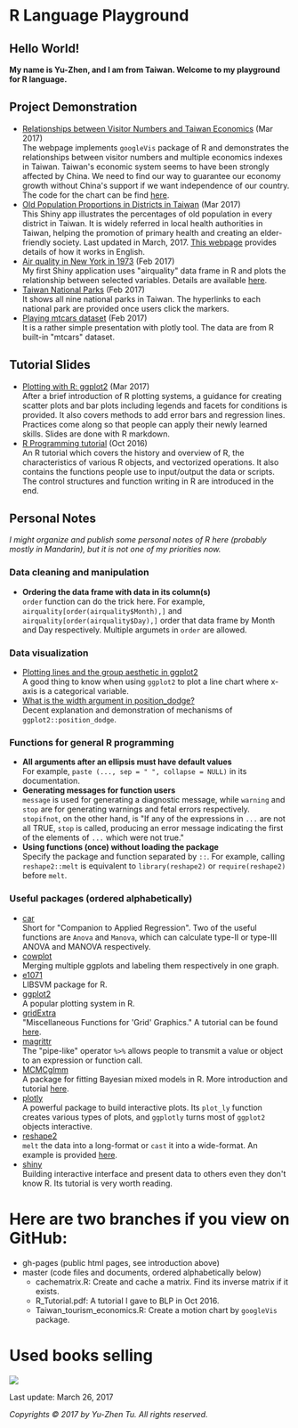 # R Language Playground

## Hello World!
**My name is Yu-Zhen, and I am from Taiwan. Welcome to my playground for R language.**

## Project Demonstration
* [Relationships between Visitor Numbers and Taiwan Economics](https://corytu.github.io/R_Language_Playground/Relationships_between_Visitor_Numbers_and_Taiwan_Economics.html) (Mar 2017)<br>
The webpage implements `googleVis` package of R and demonstrates the relationships between visitor numbers and multiple economics indexes in Taiwan. Taiwan's economic system seems to have been strongly affected by China. We need to find our way to guarantee our economy growth without China's support if we want independence of our country. The code for the chart can be find [here](https://github.com/corytu/R_Language_Playground/blob/master/Taiwan_tourism_economics.R).
* <a href="https://corytu.shinyapps.io/old_populations_dist/">Old Population Proportions in Districts in Taiwan</a> (Mar 2017)<br>
This Shiny app illustrates the percentages of old population in every district in Taiwan. It is widely referred in local health authorities in Taiwan, helping the promotion of primary health and creating an elder-friendly society. Last updated in March, 2017. <a href="https://corytu.github.io/R_Language_Playground/Old_Population_Proportions.html">This webpage</a> provides details of how it works in English.
* <a href="https://corytu.shinyapps.io/airquality/">Air quality in New York in 1973</a> (Feb 2017)<br>
My first Shiny application uses "airquality" data frame in R and plots the relationship between selected variables. Details are available <a href="https://corytu.github.io/R_Language_Playground/Air_Quality_in_New_York_in_1973.html">here</a>.
* <a href="https://corytu.github.io/R_Language_Playground/Taiwan_National_Parks.html">Taiwan National Parks</a> (Feb 2017)<br>
It shows all nine national parks in Taiwan. The hyperlinks to each national park are provided once users click the markers.
* <a href="https://corytu.github.io/R_Language_Playground/play_mtcars_dataset.html">Playing mtcars dataset</a> (Feb 2017)<br>
It is a rather simple presentation with plotly tool. The data are from R built-in "mtcars" dataset.

## Tutorial Slides
* <a href="https://corytu.github.io/R_Language_Playground/Plotting_with_R_ggplot2.html">Plotting with R: ggplot2</a> (Mar 2017)<br>
After a brief introduction of R plotting systems, a guidance for creating scatter plots and bar plots including legends and facets for conditions is provided. It also covers methods to add error bars and regression lines. Practices come along so that people can apply their newly learned skills. Slides are done with R markdown.
* <a href="https://github.com/corytu/R_Language_Playground/blob/master/R_Tutorial_20161012_BLP.pdf">R Programming tutorial</a> (Oct 2016)<br>
An R tutorial which covers the history and overview of R, the characteristics of various R objects, and vectorized operations. It also contains the functions people use to input/output the data or scripts. The control structures and function writing in R are introduced in the end.

## Personal Notes
*I might organize and publish some personal notes of R here (probably mostly in Mandarin), but it is not one of my priorities now.*
### Data cleaning and manipulation
* __Ordering the data frame with data in its column(s)__<br>
`order` function can do the trick here. For example, `airquality[order(airquality$Month),]` and `airquality[order(airquality$Day),]` order that data frame by Month and Day respectively. Multiple argumets in `order` are allowed.

### Data visualization
* <a href="http://stackoverflow.com/questions/10357768/plotting-lines-and-the-group-aesthetic-in-ggplot2">Plotting lines and the group aesthetic in ggplot2</a><br>
A good thing to know when using `ggplot2` to plot a line chart where x-axis is a categorical variable.
* <a href="http://stackoverflow.com/questions/34889766/what-is-the-width-argument-in-position-dodge">What is the width argument in position_dodge?</a><br>
Decent explanation and demonstration of mechanisms of `ggplot2::position_dodge`.

### Functions for general R programming
* __All arguments after an ellipsis must have default values__<br>
For example, `paste (..., sep = " ", collapse = NULL)` in its documentation.
* __Generating messages for function users__<br>
`message` is used for generating a diagnostic message, while `warning` and `stop` are for generating warnings and fetal errors respectively. `stopifnot`, on the other hand, is "If any of the expressions in `...` are not all TRUE, `stop` is called, producing an error message indicating the first of the elements of `...` which were not true."
* __Using functions (once) without loading the package__<br>
Specify the package and function separated by `::`. For example, calling `reshape2::melt` is equivalent to `library(reshape2)` or `require(reshape2)` before `melt`.

### Useful packages (ordered alphabetically)
* <a href="https://cran.r-project.org/package=car">car</a><br>
Short for "Companion to Applied Regression". Two of the useful functions are `Anova` and `Manova`, which can calculate type-II or type-III ANOVA and MANOVA respectively.
* <a href="https://cran.r-project.org/web/packages/cowplot/vignettes/introduction.html">cowplot</a><br>
Merging multiple ggplots and labeling them respectively in one graph.
* <a href="https://cran.r-project.org/package=e1071">e1071</a><br>
LIBSVM package for R.
* <a href="http://ggplot2.org">ggplot2</a><br>
A popular plotting system in R.
* <a href="https://cran.r-project.org/package=gridExtra">gridExtra</a><br>
"Miscellaneous Functions for 'Grid' Graphics." A tutorial can be found <a href="http://www.sthda.com/english/wiki/ggplot2-easy-way-to-mix-multiple-graphs-on-the-same-page-r-software-and-data-visualization">here</a>.
* <a href="https://cran.r-project.org/web/packages/magrittr/vignettes/magrittr.html">magrittr</a><br>
The "pipe-like" operator `%>%` allows people to transmit a value or object to an expression or function call.
* <a href="https://cran.r-project.org/package=MCMCglmm">MCMCglmm</a><br>
A package for fitting Bayesian mixed models in R. More introduction and tutorial <a href="https://github.com/tmalsburg/MCMCglmm-intro">here</a>.
* <a href="https://plot.ly/r/">plotly</a><br>
A powerful package to build interactive plots. Its `plot_ly` function creates various types of plots, and `ggplotly` turns most of `ggplot2` objects interactive.
* <a href="https://cran.r-project.org/package=reshape2">reshape2</a><br>
`melt` the data into a long-format or `cast` it into a wide-format. An example is provided <a href="https://corytu.github.io/R_Language_Playground/reshape2_melt.html">here</a>.
* <a href="https://shiny.rstudio.com/">shiny</a><br>
Building interactive interface and present data to others even they don't know R. Its tutorial is very worth reading.

# Here are two branches if you view on GitHub:
* gh-pages (public html pages, see introduction above)
* master (code files and documents, ordered alphabetically below)
    * cachematrix.R: Create and cache a matrix. Find its inverse matrix if it exists.
    * R_Tutorial.pdf: A tutorial I gave to BLP in Oct 2016.
    * Taiwan_tourism_economics.R: Create a motion chart by `googleVis` package.

# Used books selling

<a href='http://www.taaze.tw/container_seller_view.html?ci=13564930'><img src='http://www.taaze.tw/images/snd/snd_banner468X60.gif'/></a>

Last update: March 26, 2017

*Copyrights &copy; 2017 by Yu-Zhen Tu. All rights reserved.*
